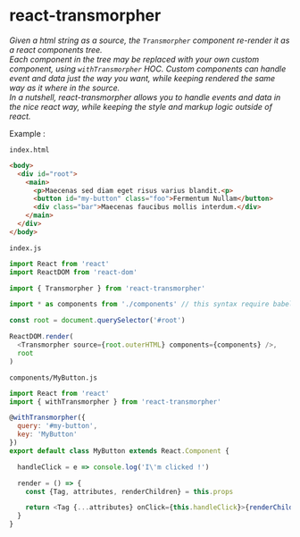 # react-transmorpher

*Given a html string as a source, the `Transmorpher` component re-render it as a react components tree.  
Each component in the tree may be replaced with your own custom component, using `withTransmorpher` HOC. Custom components can handle event and data just the way you want, while keeping rendered the same way as it where in the source.  
In a nutshell, react-transmorpher allows you to handle events and data in the nice react way, while keeping the style and markup logic outside of react.*

Example :

`index.html`

```html
<body>
  <div id="root">
    <main>
      <p>Maecenas sed diam eget risus varius blandit.<p>
      <button id="my-button" class="foo">Fermentum Nullam</button>
      <div class="bar">Maecenas faucibus mollis interdum.</div>
    </main>
  </div>
</body>
```

`index.js`

```javascript
import React from 'react'
import ReactDOM from 'react-dom'

import { Transmorpher } from 'react-transmorpher'

import * as components from './components' // this syntax require babel-plugin-wildcard

const root = document.querySelector('#root')

ReactDOM.render(
  <Transmorpher source={root.outerHTML} components={components} />,
  root
)
```

`components/MyButton.js`

```javascript
import React from 'react'
import { withTransmorpher } from 'react-transmorpher'

@withTransmorpher({
  query: '#my-button',
  key: 'MyButton'
})
export default class MyButton extends React.Component {

  handleClick = e => console.log('I\'m clicked !')

  render = () => {
    const {Tag, attributes, renderChildren} = this.props

    return <Tag {...attributes} onClick={this.handleClick}>{renderChildren()}</Tag>
  }
}
```